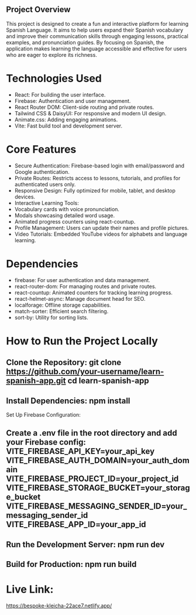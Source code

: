 
## Project Overview
This project is designed to create a fun and interactive platform for learning Spanish Language. It aims to help users expand their Spanish vocabulary and improve their communication skills through engaging lessons, practical examples, and pronunciation guides. By focusing on Spanish, the application makes learning the language accessible and effective for users who are eager to explore its richness.

# Technologies Used
- React: For building the user interface.
- Firebase: Authentication and user management.
- React Router DOM: Client-side routing and private routes.
- Tailwind CSS & DaisyUI: For responsive and modern UI design.
- Animate.css: Adding engaging animations.
- Vite: Fast build tool and development server.

# Core Features
- Secure Authentication: Firebase-based login with email/password and Google authentication.
- Private Routes: Restricts access to lessons, tutorials, and profiles for authenticated users only.
- Responsive Design: Fully optimized for mobile, tablet, and desktop devices.
- Interactive Learning Tools:
- Vocabulary cards with voice pronunciation.
- Modals showcasing detailed word usage.
- Animated progress counters using react-countup.
- Profile Management: Users can update their names and profile pictures.
- Video Tutorials: Embedded YouTube videos for alphabets and language learning.

# Dependencies
- firebase: For user authentication and data management.
- react-router-dom: For managing routes and private routes.
- react-countup: Animated counters for tracking learning progress.
- react-helmet-async: Manage document head for SEO.
- localforage: Offline storage capabilities.
- match-sorter: Efficient search filtering.
- sort-by: Utility for sorting lists.

# How to Run the Project Locally
Clone the Repository:
git clone https://github.com/your-username/learn-spanish-app.git
cd learn-spanish-app
---
Install Dependencies:
npm install
---
Set Up Firebase Configuration:

Create a .env file in the root directory and add your Firebase config:
VITE_FIREBASE_API_KEY=your_api_key
VITE_FIREBASE_AUTH_DOMAIN=your_auth_domain
VITE_FIREBASE_PROJECT_ID=your_project_id
VITE_FIREBASE_STORAGE_BUCKET=your_storage_bucket
VITE_FIREBASE_MESSAGING_SENDER_ID=your_messaging_sender_id
VITE_FIREBASE_APP_ID=your_app_id
---
Run the Development Server:
npm run dev
---
Build for Production:
npm run build
---

# Live Link:
https://bespoke-kleicha-22ace7.netlify.app/




